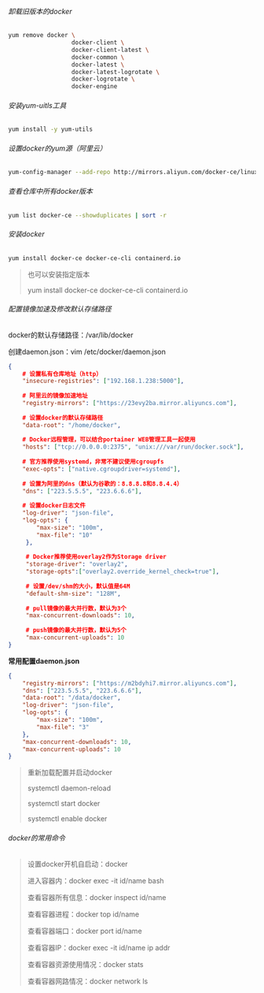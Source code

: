###### 卸载旧版本的docker

```bash
yum remove docker \
                  docker-client \
                  docker-client-latest \
                  docker-common \
                  docker-latest \
                  docker-latest-logrotate \
                  docker-logrotate \
                  docker-engine
```

###### 安装yum-uitls工具

```bash
yum install -y yum-utils
```

###### 设置docker的yum源（阿里云）

```bash
yum-config-manager --add-repo http://mirrors.aliyun.com/docker-ce/linux/centos/docker-ce.repo
```

###### 查看仓库中所有docker版本

```bash
yum list docker-ce --showduplicates | sort -r
```

###### 安装docker

```bash
yum install docker-ce docker-ce-cli containerd.io
```

> 也可以安装指定版本
>
> yum install docker-ce<version> docker-ce-cli<version> containerd.io
>

###### 配置镜像加速及修改默认存储路径

docker的默认存储路径：/var/lib/docker

创建daemon.json：vim /etc/docker/daemon.json

```json
{ 
    # 设置私有仓库地址（http）
    "insecure-registries": ["192.168.1.238:5000"], 
    
    # 阿里云的镜像加速地址
    "registry-mirrors": ["https://23evy2ba.mirror.aliyuncs.com"], 
    
    # 设置docker的默认存储路径 
    "data-root": "/home/docker",
    
    # Docker远程管理，可以结合portainer WEB管理工具一起使用
    "hosts": ["tcp://0.0.0.0:2375", "unix:///var/run/docker.sock"],
    
    # 官方推荐使用systemd，非常不建议使用cgroupfs
    "exec-opts": ["native.cgroupdriver=systemd"], 
    
    # 设置为阿里的dns（默认为谷歌的：8.8.8.8和8.8.4.4）
    "dns": ["223.5.5.5", "223.6.6.6"],
    
    # 设置docker日志文件
    "log-driver": "json-file",
    "log-opts": {
        "max-size": "100m",
        "max-file": "10"
     },
     
     # Docker推荐使用overlay2作为Storage driver
     "storage-driver": "overlay2",
     "storage-opts":["overlay2.override_kernel_check=true"],
     
     # 设置/dev/shm的大小，默认值是64M
     "default-shm-size": "128M", 
     
     # pull镜像的最大并行数，默认为3个
     "max-concurrent-downloads": 10, 
     
     # push镜像的最大并行数，默认为5个
     "max-concurrent-uploads": 10     
}
```
**常用配置daemon.json**

```json
{
    "registry-mirrors": ["https://m2bdyhi7.mirror.aliyuncs.com"],
    "dns": ["223.5.5.5", "223.6.6.6"],
    "data-root": "/data/docker",
    "log-driver": "json-file",
    "log-opts": {
        "max-size": "100m",
        "max-file": "3"
    },
    "max-concurrent-downloads": 10, 
    "max-concurrent-uploads": 10
}
```

> 重新加载配置并启动docker
>
> systemctl daemon-reload
>
> systemctl start docker
>
> systemctl enable docker

###### docker的常用命令

>设置docker开机自启动：docker 
>
>进入容器内：docker exec -it id/name bash
>
>查看容器所有信息：docker inspect id/name 
>
>查看容器进程：docker top id/name
>
>查看容器端口：docker port id/name 
>
>查看容器IP：docker exec -it id/name ip addr
>
>查看容器资源使用情况：docker stats
>
>查看容器网路情况：docker network ls